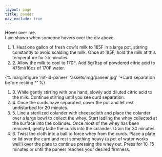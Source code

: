 ```yaml
---
layout: page
title: paneer
nav_exclude: true
---
```

<div class="myDIV">Hover over me.</div>
<div class="hide">I am shown when someone hovers over the div above.</div>
<ol>
<li> 1. Heat one gallon of fresh cow's milk to 185F in a large pot, stirring constantly to avoid scalding the milk. Once at 185F, hold the milk at this temperature for 25 minutes. </li>
<li> 2. Allow the milk to cool to 170F. Add 5g/1tsp of powdered citric acid to 475ml/16oz of 170F water.</li>
</ol>
{% marginfigure 'mf-id-paneer' 'assets/img/paneer.jpg' '*Curd separation before resting.*' %}
<ol>
<li> 3. While gently stirring with one hand, slowly add diluted citric acid to the milk. Continue stirring until you see curd separation.</li>
<li> 4. Once the curds have separated, cover the pot and let rest undisturbed for 20 minutes. </li>
<li> 5. Line a sterilized colander with cheesecloth and place the colander over a large bowl to collect the whey. Start ladling the whey collected at the surface into the colander. Once most of the whey has been removed, gently ladle the curds into the colander. Drain for 30 minutes. </li>
<li> 6. Twist the cloth into a ball to force whey from the curds. Place a plate or lid over the curd and rest something heavy (a pot of water works well!) over the plate to continue pressing the whey out. Press for 10-15 minutes or until the paneer reaches your desired firmness. </li>
